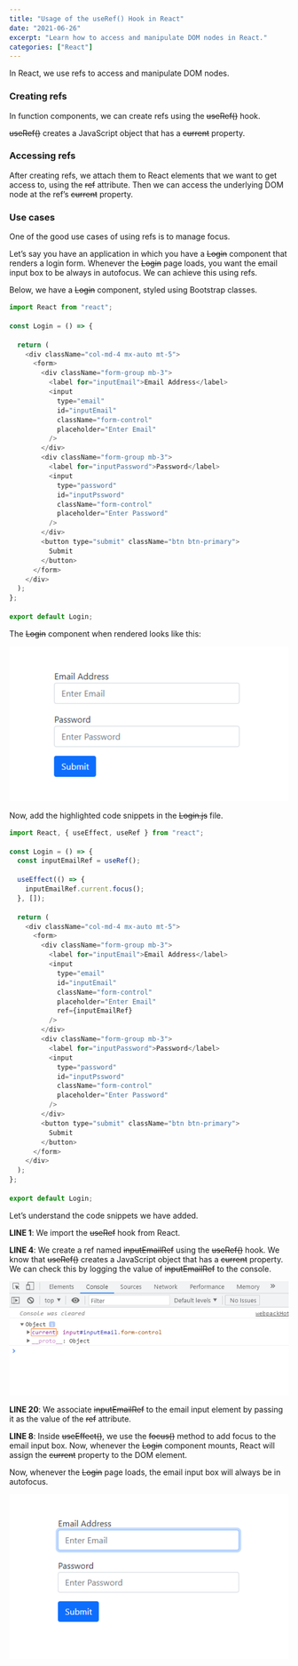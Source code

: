 ```yaml
---
title: "Usage of the useRef() Hook in React"
date: "2021-06-26"
excerpt: "Learn how to access and manipulate DOM nodes in React."
categories: ["React"]
---
```


In React, we use refs to access and manipulate DOM nodes.

### Creating refs

In function components, we can create refs using the ~~useRef()~~ hook.

~~useRef()~~ creates a JavaScript object that has a ~~current~~ property.

### Accessing refs

After creating refs, we attach them to React elements that we want to get access to, using the ~~ref~~ attribute. Then we can access the underlying DOM node at the ref’s ~~current~~ property.

### Use cases

One of the good use cases of using refs is to manage focus.

Let’s say you have an application in which you have a ~~Login~~ component that renders a login form. Whenever the ~~Login~~ page loads, you want the email input box to be always in autofocus. We can achieve this using refs.

Below, we have a ~~Login~~ component, styled using Bootstrap classes.

```jsx:title=src/components/Login.js {numberLines}
import React from "react";

const Login = () => {

  return (
    <div className="col-md-4 mx-auto mt-5">
      <form>
        <div className="form-group mb-3">
          <label for="inputEmail">Email Address</label>
          <input
            type="email"
            id="inputEmail"
            className="form-control"
            placeholder="Enter Email"
          />
        </div>
        <div className="form-group mb-3">
          <label for="inputPassword">Password</label>
          <input
            type="password"
            id="inputPssword"
            className="form-control"
            placeholder="Enter Password"
          />
        </div>
        <button type="submit" className="btn btn-primary">
          Submit
        </button>
      </form>
    </div>
  );
};

export default Login;
```

The ~~Login~~ component when rendered looks like this:

![Login Form](../images/react-ref/form.png)

Now, add the highlighted code snippets in the ~~Login.js~~ file.

```jsx:title=src/components/Login.js {numberLines, 1-1, 4-4, 6-8, 20-20}
import React, { useEffect, useRef } from "react";

const Login = () => {
  const inputEmailRef = useRef();

  useEffect(() => {
    inputEmailRef.current.focus();
  }, []);

  return (
    <div className="col-md-4 mx-auto mt-5">
      <form>
        <div className="form-group mb-3">
          <label for="inputEmail">Email Address</label>
          <input
            type="email"
            id="inputEmail"
            className="form-control"
            placeholder="Enter Email"
            ref={inputEmailRef}
          />
        </div>
        <div className="form-group mb-3">
          <label for="inputPassword">Password</label>
          <input
            type="password"
            id="inputPssword"
            className="form-control"
            placeholder="Enter Password"
          />
        </div>
        <button type="submit" className="btn btn-primary">
          Submit
        </button>
      </form>
    </div>
  );
};

export default Login;
```

Let’s understand the code snippets we have added.

**LINE 1**: We import the ~~useRef~~ hook from React.

**LINE 4**: We create a ref named ~~inputEmailRef~~ using the ~~useRef()~~ hook. We know that ~~useRef()~~ creates a JavaScript object that has a ~~current~~ property. We can check this by logging the value of ~~inputEmailRef~~ to the console.

![Current Property](../images/react-ref/current.png)

**LINE 20**: We associate ~~inputEmailRef~~ to the email input element by passing it as the value of the ~~ref~~ attribute.

**LINE 8**: Inside ~~useEffect()~~, we use the ~~focus()~~ method to add focus to the email input box. Now, whenever the ~~Login~~ component mounts, React will assign the ~~current~~ property to the DOM element.

Now, whenever the ~~Login~~ page loads, the email input box will always be in autofocus.

![Input Autofocus](../images/react-ref/formFocus.png)
